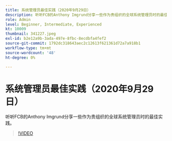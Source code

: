 ```yaml
---
title: 系统管理员最佳实践（2020年9月29日）
description: 听听FCB的Anthony Imgrund分享一些作为贵组织的全球系统管理员时的最佳实践。
role: Admin
level: Beginner, Intermediate, Experienced
kt: 10009
thumbnail: 341227.jpeg
exl-id: b2e12a9b-3ada-497e-8fbc-8ecdbfa4fef2
source-git-commit: 1792dc318643aec2c12613f621361d72a7a918b1
workflow-type: tm+mt
source-wordcount: '48'
ht-degree: 0%

---
```


# 系统管理员最佳实践（2020年9月29日）

听听FCB的Anthony Imgrund分享一些作为贵组织的全球系统管理员时的最佳实践。

>[!VIDEO](https://video.tv.adobe.com/v/341227/?quality=12&learn=on)
